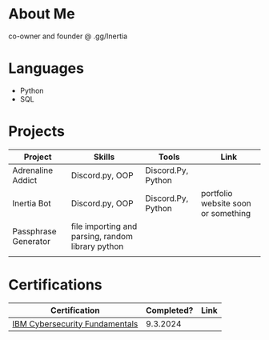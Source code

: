 # About Me

co-owner and founder @ .gg/Inertia

# Languages
- Python
- SQL

# Projects
|     Project     |                 Skills                |     Tools       |      Link       |
| --------------- | ------------------------------------- | --------------- | --------------- |
|Adrenaline Addict|Discord.py, OOP|Discord.Py, Python| |
|Inertia Bot | Discord.py, OOP | Discord.Py, Python | portfolio website soon or something | 
|Passphrase Generator|file importing and parsing, random library python|                 |                 |
|                 |                                       |                 |                 |


# Certifications 
|     Certification     |               Completed?               |     Link       |
| --------------------  | -------------------------------------- | ---------------| 
| [IBM Cybersecurity Fundamentals](https://www.ibm.com/training/badge/cybersecurity-fundamentals)   |               9.3.2024         |            | 
